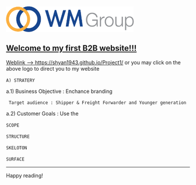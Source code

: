 <a href="https://shyan1943.github.io/Project1/"><img src="img/img_logo.png" width="350" height="70"/>

## Welcome to my first B2B website!!! 

Weblink --> https://shyan1943.github.io/Project1/ or you may click on the above logo to direct you to my website 


`A) STRATERY` 

a.1) Business Objective : Enchance branding 	

     Target audience : Shipper & Freight Forwarder and Younger generation
     
a.2) Customer Goals 	: Use the 


`SCOPE`

`STRUCTURE`

`SKELOTON`

`SURFACE`


						



--------

Happy reading!
